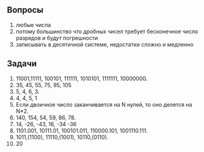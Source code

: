 ## Вопросы
1. любые числа
2. потому большинство что дробных чисел требует бесконечное число разрядов и будут погрешности
3. записывать в десятичной системе, недостатки сложно и медленно
## Задачи
1. 11001,11111, 100101, 111111, 1010101, 1111111, 10000000.
2. 35, 45, 55, 75, 95, 105
3. 5, 4, 6, 3.
4. 4, 4, 5, 1
5. Если двоичное число заканчивается на N нулей, то оно делется на N*2.
6. 140, 154, 54, 59, 86, 78.
7. 14, -26, -43, 16, -34 -36
8. 1101.001, 10111.01, 100101.011, 110000.101, 1001110.111.
9. 1011,(1100), 11110,(1001), 10110,(0110).
10. 20
